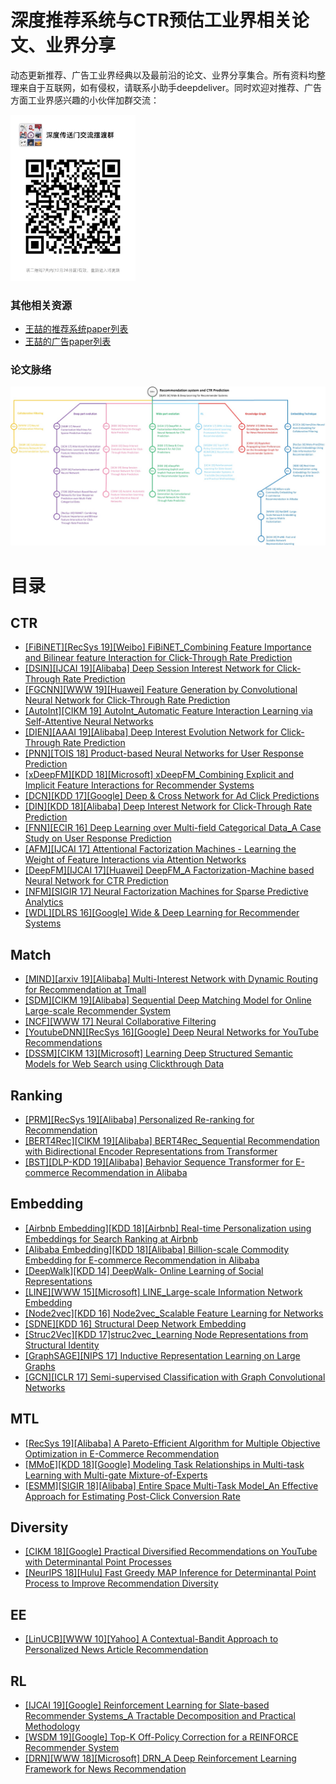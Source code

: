 # 深度推荐系统与CTR预估工业界相关论文、业界分享
动态更新推荐、广告工业界经典以及最前沿的论文、业界分享集合。所有资料均整理来自于互联网，如有侵权，请联系小助手deepdeliver。同时欢迎对推荐、广告方面工业界感兴趣的小伙伴加群交流：
<div align=left>
<img width="200" src="deepdeliver_group.png" alt="交流群"/>
</div>

### 其他相关资源
* [王喆的推荐系统paper列表](https://github.com/wzhe06/Reco-papers)
* [王喆的广告paper列表](https://github.com/wzhe06/Ad-papers)

### 论文脉络

<div align=center>
<img src="deeprec_paper_structure.jpg" alt="脉络图"/>
</div>

# 目录

## CTR
* [[FiBiNET][RecSys 19][Weibo] FiBiNET_Combining Feature Importance and Bilinear feature Interaction for Click-Through Rate Prediction](https://github.com/imsheridan/DeepRec/blob/master/CTR/%5BFiBiNET%5D%5BRecSys%2019%5D%5BWeibo%5D%20FiBiNET_Combining%20Feature%20Importance%20and%20Bilinear%20feature%20Interaction%20for%20Click-Through%20Rate%20Prediction.pdf)
* [[DSIN][IJCAI 19][Alibaba] Deep Session Interest Network for Click-Through Rate Prediction](https://github.com/imsheridan/DeepRec/blob/master/CTR/%5BDSIN%5D%5BIJCAI%2019%5D%5BAlibaba%5D%20Deep%20Session%20Interest%20Network%20for%20Click-Through%20Rate%20Prediction.pdf)
* [[FGCNN][WWW 19][Huawei] Feature Generation by Convolutional Neural Network for Click-Through Rate Prediction](https://github.com/imsheridan/DeepRec/blob/master/CTR/%5BFGCNN%5D%5BWWW%2019%5D%5BHuawei%5D%20Feature%20Generation%20by%20Convolutional%20Neural%20Network%20for%20Click-Through%20Rate%20Prediction.pdf)
* [[AutoInt][CIKM 19] AutoInt_Automatic Feature Interaction Learning via Self-Attentive Neural Networks](https://github.com/imsheridan/DeepRec/blob/master/CTR/%5BAutoInt%5D%5BCIKM%2019%5D%20AutoInt_Automatic%20Feature%20Interaction%20Learning%20via%20Self-Attentive%20Neural%20Networks.pdf)
* [[DIEN][AAAI 19][Alibaba] Deep Interest Evolution Network for Click-Through Rate Prediction](https://github.com/imsheridan/DeepRec/blob/master/CTR/%5BDIEN%5D%5BAAAI%2019%5D%5BAlibaba%5D%20Deep%20Interest%20Evolution%20Network%20for%20Click-Through%20Rate%20Prediction.pdf)
* [[PNN][TOIS 18] Product-based Neural Networks for User Response Prediction](https://github.com/imsheridan/DeepRec/blob/master/CTR/%5BPNN%5D%5BTOIS%2018%5D%20Product-based%20Neural%20Networks%20for%20User%20Response%20Prediction.pdf)
* [[xDeepFM][KDD 18][Microsoft] xDeepFM_Combining Explicit and Implicit Feature Interactions for Recommender Systems](https://github.com/imsheridan/DeepRec/blob/master/CTR/%5BxDeepFM%5D%5BKDD%2018%5D%5BMicrosoft%5D%20xDeepFM_Combining%20Explicit%20and%20Implicit%20Feature%20Interactions%20for%20Recommender%20Systems.pdf)
* [[DCN][KDD 17][Google] Deep & Cross Network for Ad Click Predictions](https://github.com/imsheridan/DeepRec/blob/master/CTR/%5BDCN%5D%5BKDD%2017%5D%5BGoogle%5D%20Deep%20%26%20Cross%20Network%20for%20Ad%20Click%20Predictions.pdf)
* [[DIN][KDD 18][Alibaba] Deep Interest Network for Click-Through Rate Prediction](https://github.com/imsheridan/DeepRec/blob/master/CTR/%5BDIN%5D%5BKDD%2018%5D%5BAlibaba%5D%20Deep%20Interest%20Network%20for%20Click-Through%20Rate%20Prediction.pdf)
* [[FNN][ECIR 16] Deep Learning over Multi-field Categorical Data_A Case Study on User Response Prediction](https://github.com/imsheridan/DeepRec/blob/master/CTR/%5BFNN%5D%5BECIR%2016%5D%20Deep%20Learning%20over%20Multi-field%20Categorical%20Data_A%20Case%20Study%20on%20User%20Response%20Prediction.pdf)
* [[AFM][IJCAI 17] Attentional Factorization Machines - Learning the Weight of Feature Interactions via Attention Networks](https://github.com/imsheridan/DeepRec/blob/master/CTR/%5BAFM%5D%5BIJCAI%2017%5D%20Attentional%20Factorization%20Machines%20-%20Learning%20the%20Weight%20of%20Feature%20Interactions%20via%20Attention%20Networks.pdf)
* [[DeepFM][IJCAI 17][Huawei] DeepFM_A Factorization-Machine based Neural Network for CTR Prediction](https://github.com/imsheridan/DeepRec/blob/master/CTR/%5BDeepFM%5D%5BIJCAI%2017%5D%5BHuawei%5D%20DeepFM_A%20Factorization-Machine%20based%20Neural%20Network%20for%20CTR%20Prediction.pdf)
* [[NFM][SIGIR 17] Neural Factorization Machines for Sparse Predictive Analytics](https://github.com/imsheridan/DeepRec/blob/master/CTR/%5BNFM%5D%5BSIGIR%2017%5D%20Neural%20Factorization%20Machines%20for%20Sparse%20Predictive%20Analytics.pdf)
* [[WDL][DLRS 16][Google] Wide & Deep Learning for Recommender Systems](https://github.com/imsheridan/DeepRec/blob/master/CTR/%5BWDL%5D%5BDLRS%2016%5D%5BGoogle%5D%20Wide%20%26%20Deep%20Learning%20for%20Recommender%20Systems.pdf)

## Match
* [[MIND][arxiv 19][Alibaba] Multi-Interest Network with Dynamic Routing for Recommendation at Tmall]()
* [[SDM][CIKM 19][Alibaba] Sequential Deep Matching Model for Online Large-scale Recommender System](https://github.com/imsheridan/DeepRec/blob/master/Match/%5BSDM%5D%5BCIKM%2019%5D%5BAlibaba%5D%20Sequential%20Deep%20Matching%20Model%20for%20Online%20Large-scale%20Recommender%20System.pdf)
* [[NCF][WWW 17] Neural Collaborative Filtering](https://github.com/imsheridan/DeepRec/blob/master/Match/%5BNCF%5D%5BWWW%2017%5D%20Neural%20Collaborative%20Filtering.pdf)
* [[YoutubeDNN][RecSys 16][Google] Deep Neural Networks for YouTube Recommendations](https://github.com/imsheridan/DeepRec/blob/master/Match/%5BYoutubeDNN%5D%5BRecSys%2016%5D%5BGoogle%5D%20Deep%20Neural%20Networks%20for%20YouTube%20Recommendations.pdf)
* [[DSSM][CIKM 13][Microsoft] Learning Deep Structured Semantic Models for Web Search using Clickthrough Data](https://github.com/imsheridan/DeepRec/blob/master/Match/%5BDSSM%5D%5BCIKM%2013%5D%5BMicrosoft%5D%20Learning%20Deep%20Structured%20Semantic%20Models%20for%20Web%20Search%20using%20Clickthrough%20Data.pdf)

## Ranking
* [[PRM][RecSys 19][Alibaba] Personalized Re-ranking for Recommendation](https://github.com/imsheridan/DeepRec/blob/master/Ranking/%5BPRM%5D%5BRecSys%2019%5D%5BAlibaba%5D%20Personalized%20Re-ranking%20for%20Recommendation.pdf)
* [[BERT4Rec][CIKM 19][Alibaba] BERT4Rec_Sequential Recommendation with Bidirectional Encoder Representations from Transformer](https://github.com/imsheridan/DeepRec/blob/master/Ranking/%5BBERT4Rec%5D%5BCIKM%2019%5D%5BAlibaba%5D%20BERT4Rec_Sequential%20Recommendation%20with%20Bidirectional%20Encoder%20Representations%20from%20Transformer.pdf)
* [[BST][DLP-KDD 19][Alibaba] Behavior Sequence Transformer for E-commerce Recommendation in Alibaba](https://github.com/imsheridan/DeepRec/blob/master/Ranking/%5BBST%5D%5BDLP-KDD%2019%5D%5BAlibaba%5D%20Behavior%20Sequence%20Transformer%20for%20E-commerce%20Recommendation%20in%20Alibaba.pdf)

## Embedding
* [[Airbnb Embedding][KDD 18][Airbnb] Real-time Personalization using Embeddings for Search Ranking at Airbnb](https://github.com/imsheridan/DeepRec/blob/master/Embedding/%5BAirbnb%20Embedding%5D%5BKDD%2018%5D%5BAirbnb%5D%20Real-time%20Personalization%20using%20Embeddings%20for%20Search%20Ranking%20at%20Airbnb.pdf)
* [[Alibaba Embedding][KDD 18][Alibaba] Billion-scale Commodity Embedding for E-commerce Recommendation in Alibaba](https://github.com/imsheridan/DeepRec/blob/master/Embedding/%5BAlibaba%20Embedding%5D%5BKDD%2018%5D%5BAlibaba%5D%20Billion-scale%20Commodity%20Embedding%20for%20E-commerce%20Recommendation%20in%20Alibaba.pdf)
* [[DeepWalk][KDD 14] DeepWalk- Online Learning of Social Representations](https://github.com/imsheridan/DeepRec/blob/master/Embedding/%5BDeepWalk%5D%5BKDD%2014%5D%20DeepWalk-%20Online%20Learning%20of%20Social%20Representations.pdf)
* [[LINE][WWW 15][Microsoft] LINE_Large-scale Information Network Embedding](https://github.com/imsheridan/DeepRec/blob/master/Embedding/%5BLINE%5D%5BWWW%2015%5D%5BMicrosoft%5D%20LINE_Large-scale%20Information%20Network%20Embedding.pdf)
* [[Node2vec][KDD 16] Node2vec_Scalable Feature Learning for Networks](https://github.com/imsheridan/DeepRec/blob/master/Embedding/%5BNode2vec%5D%5BKDD%2016%5D%20Node2vec_Scalable%20Feature%20Learning%20for%20Networks.pdf)
* [[SDNE][KDD 16] Structural Deep Network Embedding](https://github.com/imsheridan/DeepRec/blob/master/Embedding/%5BSDNE%5D%5BKDD%2016%5D%20Structural%20Deep%20Network%20Embedding.pdf)
* [[Struc2Vec][KDD 17]struc2vec_Learning Node Representations from Structural Identity](https://github.com/imsheridan/DeepRec/blob/master/Embedding/%5BStruc2Vec%5D%5BKDD%2017%5Dstruc2vec_Learning%20Node%20Representations%20from%20Structural%20Identity.pdf)
* [[GraphSAGE][NIPS 17] Inductive Representation Learning on Large Graphs](https://github.com/imsheridan/DeepRec/blob/master/Embedding/%5BGraphSAGE%5D%5BNIPS%2017%5D%20Inductive%20Representation%20Learning%20on%20Large%20Graphs.pdf)
* [[GCN][ICLR 17] Semi-supervised Classification with Graph Convolutional Networks](https://github.com/imsheridan/DeepRec/blob/master/Embedding/%5BGCN%5D%5BICLR%2017%5D%20Semi-supervised%20Classification%20with%20Graph%20Convolutional%20Networks.pdf)

## MTL
* [[RecSys 19][Alibaba] A Pareto-Efficient Algorithm for Multiple Objective Optimization in E-Commerce Recommendation](https://github.com/imsheridan/DeepRec/blob/master/MTL/%5BRecSys%2019%5D%5BAlibaba%5D%20A%20Pareto-Efficient%20Algorithm%20for%20Multiple%20Objective%20Optimization%20in%20E-Commerce%20Recommendation.pdf)
* [[MMoE][KDD 18][Google] Modeling Task Relationships in Multi-task Learning with Multi-gate Mixture-of-Experts](https://github.com/imsheridan/DeepRec/blob/master/MTL/%5BMMoE%5D%5BKDD%2018%5D%5BGoogle%5D%20Modeling%20Task%20Relationships%20in%20Multi-task%20Learning%20with%20Multi-gate%20Mixture-of-Experts.pdf)
* [[ESMM][SIGIR 18][Alibaba] Entire Space Multi-Task Model_An Effective Approach for Estimating Post-Click Conversion Rate](https://github.com/imsheridan/DeepRec/blob/master/MTL/%5BESMM%5D%5BSIGIR%2018%5D%5BAlibaba%5D%20Entire%20Space%20Multi-Task%20Model_An%20Effective%20Approach%20for%20Estimating%20Post-Click%20Conversion%20Rate.pdf)

## Diversity
* [[CIKM 18][Google] Practical Diversified Recommendations on YouTube with Determinantal Point Processes](https://github.com/imsheridan/DeepRec/blob/master/Diversity/%5BCIKM%2018%5D%5BGoogle%5D%20Practical%20Diversified%20Recommendations%20on%20YouTube%20with%20Determinantal%20Point%20Processes.pdf)
* [[NeurIPS 18][Hulu] Fast Greedy MAP Inference for Determinantal Point Process to Improve Recommendation Diversity](https://github.com/imsheridan/DeepRec/blob/master/Diversity/%5BNeurIPS%2018%5D%5BHulu%5D%20Fast%20Greedy%20MAP%20Inference%20for%20Determinantal%20Point%20Process%20to%20Improve%20Recommendation%20Diversity.pdf)

## EE
* [[LinUCB][WWW 10][Yahoo] A Contextual-Bandit Approach to Personalized News Article Recommendation](https://github.com/imsheridan/DeepRec/blob/master/EE/%5BLinUCB%5D%5BWWW%2010%5D%5BYahoo%5D%20A%20Contextual-Bandit%20Approach%20to%20Personalized%20News%20Article%20Recommendation.pdf)

## RL
* [[IJCAI 19][Google] Reinforcement Learning for Slate-based Recommender Systems_A Tractable Decomposition and Practical Methodology](https://github.com/imsheridan/DeepRec/blob/master/RL/%5BIJCAI%2019%5D%5BGoogle%5D%20Reinforcement%20Learning%20for%20Slate-based%20Recommender%20Systems_A%20Tractable%20Decomposition%20and%20Practical%20Methodology.pdf)
* [[WSDM 19][Google] Top-K Off-Policy Correction for a REINFORCE Recommender System](https://github.com/imsheridan/DeepRec/blob/master/RL/%5BWSDM%2019%5D%5BGoogle%5D%20Top-K%20Off-Policy%20Correction%20for%20a%20REINFORCE%20Recommender%20System.pdf)
* [[DRN][WWW 18][Microsoft] DRN_A Deep Reinforcement Learning Framework for News Recommendation](https://github.com/imsheridan/DeepRec/blob/master/RL/%5BDRN%5D%5BWWW%2018%5D%5BMicrosoft%5D%20DRN_A%20Deep%20Reinforcement%20Learning%20Framework%20for%20News%20Recommendation.pdf)